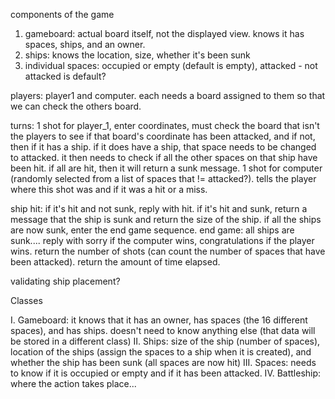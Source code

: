 components of the game
1. gameboard: actual board itself, not the displayed view. knows it has spaces, ships, and an owner.
2. ships: knows the location, size, whether it's been sunk
3. individual spaces: occupied or empty (default is empty), attacked - not attacked is default?


players: player1 and computer. each needs a board assigned to them so that we can check the others board.

turns: 1 shot for player_1, enter coordinates, must check the board that isn't the players to see if that board's coordinate has been attacked, and if not, then if it has a ship. if it does have a ship, that space needs to be changed to attacked. it then needs to check if all the other spaces on that ship have been hit. if all are hit, then it will return a sunk message.
1 shot for computer (randomly selected from a list of spaces that != attacked?). tells the player where this shot was and if it was a hit or a miss.



ship hit: if it's hit and not sunk, reply with hit. if it's hit and sunk, return a message that the ship is sunk and return the size of the ship. if all the ships are now sunk, enter the end game sequence.
end game: all ships are sunk.... reply with sorry if the computer wins, congratulations if the player wins. return the number of shots (can count the number of spaces that have been attacked). return the amount of time elapsed.

validating ship placement?



Classes

I. Gameboard: it knows that it has an owner, has spaces (the 16 different spaces), and has ships. doesn't need to know anything else (that data will be stored in a different class)
II. Ships: size of the ship (number of spaces), location of the ships (assign the spaces to a ship when it is created), and whether the ship has been sunk (all spaces are now hit)
III. Spaces: needs to know if it is occupied or empty and if it has been attacked.
IV. Battleship: where the action takes place...
